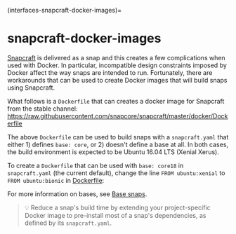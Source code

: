 (interfaces-snapcraft-docker-images)=
# snapcraft-docker-images

[Snapcraft](/) is delivered as a snap and this creates a few complications when used with Docker. In particular, incompatible design constraints imposed by Docker affect the way snaps are intended to run. Fortunately, there are workarounds that can be used to create Docker images that will build snaps using Snapcraft.

What follows is a `Dockerfile` that can creates a docker image for Snapcraft from the stable channel:
https://raw.githubusercontent.com/snapcore/snapcraft/master/docker/Dockerfile

The above `Dockerfile` can be used to build snaps with a `snapcraft.yaml` that either 1) defines `base: core`, or 2) doesn't define a base at all. In both cases, the build environment is expected to be Ubuntu 16.04 LTS (Xenial Xerus).

To create a `Dockerfile` that can be used with `base: core18` in `snapcraft.yaml` (the current default), change the line `FROM ubuntu:xenial` to `FROM ubuntu:bionic` in [Dockerfile]( https://raw.githubusercontent.com/snapcore/snapcraft/master/docker/Dockerfile):

For more information on bases, see [Base snaps](/interfaces/base-snaps).

> :bulb: Reduce a snap's build time by extending your project-specific Docker image to pre-install most of a snap's dependencies, as defined by its `snapcraft.yaml`.


